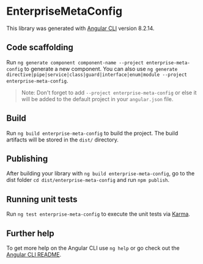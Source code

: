 # EnterpriseMetaConfig

This library was generated with [Angular CLI](https://github.com/angular/angular-cli) version 8.2.14.

## Code scaffolding

Run `ng generate component component-name --project enterprise-meta-config` to generate a new component. You can also use `ng generate directive|pipe|service|class|guard|interface|enum|module --project enterprise-meta-config`.
> Note: Don't forget to add `--project enterprise-meta-config` or else it will be added to the default project in your `angular.json` file. 

## Build

Run `ng build enterprise-meta-config` to build the project. The build artifacts will be stored in the `dist/` directory.

## Publishing

After building your library with `ng build enterprise-meta-config`, go to the dist folder `cd dist/enterprise-meta-config` and run `npm publish`.

## Running unit tests

Run `ng test enterprise-meta-config` to execute the unit tests via [Karma](https://karma-runner.github.io).

## Further help

To get more help on the Angular CLI use `ng help` or go check out the [Angular CLI README](https://github.com/angular/angular-cli/blob/master/README.md).
